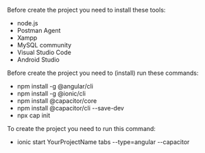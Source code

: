 Before create the project you need to install these tools:

- node.js
- Postman Agent
- Xampp
- MySQL community
- Visual Studio Code
- Android Studio

Before create the project you need to (install) run these commands:

- npm install -g @angular/cli
- npm install -g @ionic/cli
- npm install @capacitor/core
- npm install @capacitor/cli --save-dev
- npx cap init

To create the project you need to run this command:

- ionic start YourProjectName tabs --type=angular --capacitor
